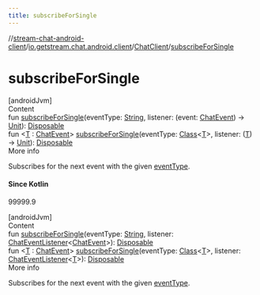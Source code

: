 ```yaml
---
title: subscribeForSingle
---
```

//[stream-chat-android-client](../../../index.md)/[io.getstream.chat.android.client](../index.md)/[ChatClient](index.md)/[subscribeForSingle](subscribeForSingle.md)



# subscribeForSingle  
[androidJvm]  
Content  
fun [subscribeForSingle](subscribeForSingle.md)(eventType: [String](https://kotlinlang.org/api/latest/jvm/stdlib/kotlin/-string/index.html), listener: (event: [ChatEvent](../../io.getstream.chat.android.client.events/ChatEvent/index.md)) -&gt; [Unit](https://kotlinlang.org/api/latest/jvm/stdlib/kotlin/-unit/index.html)): [Disposable](../../io.getstream.chat.android.client.utils.observable/Disposable/index.md)  
fun &lt;[T](subscribeForSingle.md) : [ChatEvent](../../io.getstream.chat.android.client.events/ChatEvent/index.md)&gt; [subscribeForSingle](subscribeForSingle.md)(eventType: [Class](https://developer.android.com/reference/kotlin/java/lang/Class.html)&lt;[T](subscribeForSingle.md)&gt;, listener: ([T](subscribeForSingle.md)) -&gt; [Unit](https://kotlinlang.org/api/latest/jvm/stdlib/kotlin/-unit/index.html)): [Disposable](../../io.getstream.chat.android.client.utils.observable/Disposable/index.md)  
More info  


Subscribes for the next event with the given [eventType](subscribeForSingle.md).



#### Since Kotlin  
99999.9  
  
  


[androidJvm]  
Content  
fun [subscribeForSingle](subscribeForSingle.md)(eventType: [String](https://kotlinlang.org/api/latest/jvm/stdlib/kotlin/-string/index.html), listener: [ChatEventListener](../ChatEventListener/index.md)&lt;[ChatEvent](../../io.getstream.chat.android.client.events/ChatEvent/index.md)&gt;): [Disposable](../../io.getstream.chat.android.client.utils.observable/Disposable/index.md)  
fun &lt;[T](subscribeForSingle.md) : [ChatEvent](../../io.getstream.chat.android.client.events/ChatEvent/index.md)&gt; [subscribeForSingle](subscribeForSingle.md)(eventType: [Class](https://developer.android.com/reference/kotlin/java/lang/Class.html)&lt;[T](subscribeForSingle.md)&gt;, listener: [ChatEventListener](../ChatEventListener/index.md)&lt;[T](subscribeForSingle.md)&gt;): [Disposable](../../io.getstream.chat.android.client.utils.observable/Disposable/index.md)  
More info  


Subscribes for the next event with the given [eventType](subscribeForSingle.md).

  



